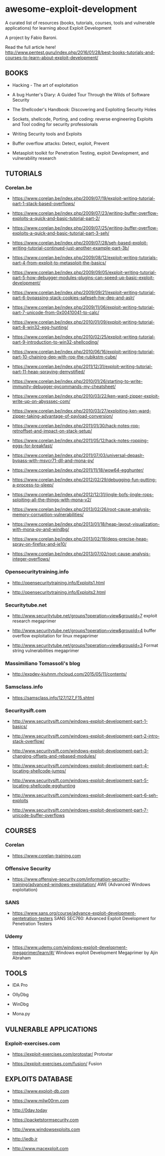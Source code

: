 # awesome-exploit-development
A curated list of resources (books, tutorials, courses, tools and vulnerable applications) for learning about Exploit Development

A project by Fabio Baroni.

Read the full article here! http://www.pentest.guru/index.php/2016/01/28/best-books-tutorials-and-courses-to-learn-about-exploit-development/

## BOOKS

* Hacking - The art of exploitation

* A bug Hunter's Diary: A Guided Tour Through the Wilds of Software Security

* The Shellcoder's Handbook: Discovering and Exploiting Security Holes

* Sockets, shellcode, Porting, and coding: reverse engineering Exploits and Tool coding for security professionals

* Writing Security tools and Exploits

* Buffer overflow attacks: Detect, exploit, Prevent

* Metasploit toolkit for Penetration Testing, exploit Development, and vulnerability research

## TUTORIALS

### Corelan.be

* https://www.corelan.be/index.php/2009/07/19/exploit-writing-tutorial-part-1-stack-based-overflows/

* https://www.corelan.be/index.php/2009/07/23/writing-buffer-overflow-exploits-a-quick-and-basic-tutorial-part-2/

* https://www.corelan.be/index.php/2009/07/25/writing-buffer-overflow-exploits-a-quick-and-basic-tutorial-part-3-seh/

* https://www.corelan.be/index.php/2009/07/28/seh-based-exploit-writing-tutorial-continued-just-another-example-part-3b/

* https://www.corelan.be/index.php/2009/08/12/exploit-writing-tutorials-part-4-from-exploit-to-metasploit-the-basics/

* https://www.corelan.be/index.php/2009/09/05/exploit-writing-tutorial-part-5-how-debugger-modules-plugins-can-speed-up-basic-exploit-development/

* https://www.corelan.be/index.php/2009/09/21/exploit-writing-tutorial-part-6-bypassing-stack-cookies-safeseh-hw-dep-and-aslr/

* https://www.corelan.be/index.php/2009/11/06/exploit-writing-tutorial-part-7-unicode-from-0x00410041-to-calc/

* https://www.corelan.be/index.php/2010/01/09/exploit-writing-tutorial-part-8-win32-egg-hunting/

* https://www.corelan.be/index.php/2010/02/25/exploit-writing-tutorial-part-9-introduction-to-win32-shellcoding/

* https://www.corelan.be/index.php/2010/06/16/exploit-writing-tutorial-part-10-chaining-dep-with-rop-the-rubikstm-cube/

* https://www.corelan.be/index.php/2011/12/31/exploit-writing-tutorial-part-11-heap-spraying-demystified/

* https://www.corelan.be/index.php/2010/01/26/starting-to-write-immunity-debugger-pycommands-my-cheatsheet/

* https://www.corelan.be/index.php/2010/03/22/ken-ward-zipper-exploit-write-up-on-abysssec-com/

* https://www.corelan.be/index.php/2010/03/27/exploiting-ken-ward-zipper-taking-advantage-of-payload-conversion/

* https://www.corelan.be/index.php/2011/01/30/hack-notes-rop-retnoffset-and-impact-on-stack-setup/

* https://www.corelan.be/index.php/2011/05/12/hack-notes-ropping-eggs-for-breakfast/

* https://www.corelan.be/index.php/2011/07/03/universal-depaslr-bypass-with-msvcr71-dll-and-mona-py/

* https://www.corelan.be/index.php/2011/11/18/wow64-egghunter/

* https://www.corelan.be/index.php/2012/02/29/debugging-fun-putting-a-process-to-sleep/

* https://www.corelan.be/index.php/2012/12/31/jingle-bofs-jingle-rops-sploiting-all-the-things-with-mona-v2/

* https://www.corelan.be/index.php/2013/02/26/root-cause-analysis-memory-corruption-vulnerabilities/

* https://www.corelan.be/index.php/2013/01/18/heap-layout-visualization-with-mona-py-and-windbg/

* https://www.corelan.be/index.php/2013/02/19/deps-precise-heap-spray-on-firefox-and-ie10/

* https://www.corelan.be/index.php/2013/07/02/root-cause-analysis-integer-overflows/


### Opensecuritytraining.info

* http://opensecuritytraining.info/Exploits1.html

* http://opensecuritytraining.info/Exploits2.html

### Securitytube.net

* http://www.securitytube.net/groups?operation=view&groupId=7  exploit  research megaprimer

* http://www.securitytube.net/groups?operation=view&groupId=4  buffer overflow  exploitation for  linux megaprimer

* http://www.securitytube.net/groups?operation=view&groupId=3 Format string vulnerabilities megaprimer


### Massimiliano Tomassoli's blog

* http://expdev-kiuhnm.rhcloud.com/2015/05/11/contents/
 

### Samsclass.info

* https://samsclass.info/127/127_F15.shtml


### Securitysift.com

* http://www.securitysift.com/windows-exploit-development-part-1-basics/

* http://www.securitysift.com/windows-exploit-development-part-2-intro-stack-overflow/

* http://www.securitysift.com/windows-exploit-development-part-3-changing-offsets-and-rebased-modules/

* http://www.securitysift.com/windows-exploit-development-part-4-locating-shellcode-jumps/

* http://www.securitysift.com/windows-exploit-development-part-5-locating-shellcode-egghunting

* http://www.securitysift.com/windows-exploit-development-part-6-seh-exploits

* http://www.securitysift.com/windows-exploit-development-part-7-unicode-buffer-overflows
 

## COURSES

### Corelan

* https://www.corelan-training.com


### Offensive Security

* https://www.offensive-security.com/information-security-training/advanced-windows-exploitation/ AWE (Advanced Windows exploitation)


### SANS

* https://www.sans.org/course/advance-exploit-development-pentetration-testers  SANS SEC760: Advanced Exploit Development for Penetration Testers

### Udemy

* https://www.udemy.com/windows-exploit-development-megaprimer/learn/#/ Windows  exploit Development Megaprimer by Ajin Abraham

## TOOLS

* IDA Pro

* OllyDbg

* WinDbg

* Mona.py


## VULNERABLE APPLICATIONS

### Exploit-exercises.com

* https://exploit-exercises.com/protostar/ Protostar

* https://exploit-exercises.com/fusion/  Fusion


## EXPLOITS DATABASE



* https://www.exploit-db.com

* https://www.milw00rm.com

* http://0day.today

* https://packetstormsecurity.com

* http://www.windowsexploits.com

* http://iedb.ir

* http://www.macexploit.com
